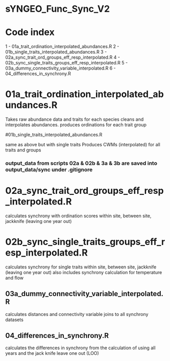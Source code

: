 # sYNGEO_Func_Sync_V2

# Code index

1 - 01a_trait_ordination_interpolated_abundances.R
2 - 01b_single_traits_interpolated_abundances.R
3 - 02a_sync_trait_ord_groups_eff_resp_interpolated.R
4 - 02b_sync_single_traits_groups_eff_resp_interpolated.R
5 - 03a_dummy_connectivity_variable_interpolated.R
6 - 04_differences_in_synchrony.R


# 01a_trait_ordination_interpolated_abundances.R

Takes raw abundance data and traits for each species
cleans and interpolates abundances. 
produces ordinations for each trait group

#01b_single_traits_interpolated_abundances.R

same as above but with single traits
Produces CWMs (interpolated) for all traits and groups


### output_data from scripts 02a & 02b & 3a & 3b are saved into output_data/sync under .gitignore
# 02a_sync_trait_ord_groups_eff_resp_interpolated.R

calculates synchrony with ordination scores
within site, between site, jackknife (leaving one year out)


# 02b_sync_single_traits_groups_eff_resp_interpolated.R

calculates synchrony for single traits
within site, between site, jackknife (leaving one year out)
also includes synchrony calculation for temperature and flow

## 03a_dummy_connectivity_variable_interpolated.R

calculates distances and connectivity variable
joins to all synchrony datasets

## 04_differences_in_synchrony.R

calculates the differences in synchrony from the calculation of using all years and the jack knife leave one out (LOO)